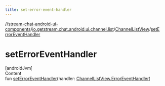 ```yaml
---
title: set-error-event-handler
---
```

//[stream-chat-android-ui-components](../../../index.md)/[io.getstream.chat.android.ui.channel.list](../index.md)/[ChannelListView](index.md)/[setErrorEventHandler](setErrorEventHandler.md)



# setErrorEventHandler  
[androidJvm]  
Content  
fun [setErrorEventHandler](setErrorEventHandler.md)(handler: [ChannelListView.ErrorEventHandler](ErrorEventHandler/index.md))  



